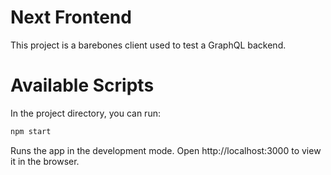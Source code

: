 # Next Frontend
This project is a barebones client used to test a GraphQL backend.


 # Available Scripts
In the project directory, you can run:
```bash
npm start
```
Runs the app in the development mode.
Open http://localhost:3000 to view it in the browser.
